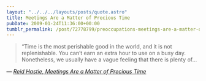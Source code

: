 ```yaml
---
layout: "../../../layouts/posts/quote.astro"
title: Meetings Are a Matter of Precious Time
pubDate: 2009-01-24T11:36:00+00:00
tumblr_permalink: /post/72778799/preoccupations-meetings-are-a-matter-of-precious
---
```


> &ldquo;Time is the most perishable good in the world, and it is not replenishable. You can&rsquo;t earn an extra hour to use on a busy day. Nonetheless, we usually have a vague feeling that there is plenty of&hellip;

— <cite>[Reid Hastie, _Meetings Are a Matter of Precious Time_](https://www.nytimes.com/2009/01/18/jobs/18pre.html)</cite>

